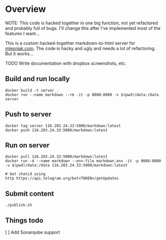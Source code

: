 # Overview

NOTE: This code is hacked together in one big function, not yet refactored and probably full of bugs. I'll change this after I've implemented most of the features I want...

This is a custom hacked-together markdown-to-html server for [mlesniak.com](https://mlesniak.com). The code is hacky and ugly and needs a lot of refactoring. But it works...

TODO Write documentation with dropbox screenshots, etc.

## Build and run locally

    docker build -t server .
    docker run --name markdown --rm -it -p 8080:8080 -v $(pwd)/data:/data server

## Push to server

    docker tag server 116.203.24.33:5000/markdown:latest
    docker push 116.203.24.33:5000/markdown:latest

## Run on server

    docker pull 116.203.24.33:5000/markdown:latest
    docker run -d --name markdown --env-file markdown.env -it -p 8088:8080 -v $(pwd)/data:/data 116.203.24.33:5000/markdown:latest
    
    # Get chatid using
    http https://api.telegram.org/bot<TOKEN>/getUpdates

## Submit content

    ./publish.sh

## Things todo

[ ] Add Sonarqube support
